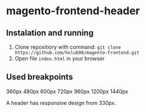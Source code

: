 # magento-frontend-header

## Instalation and running

1. Clone repositiory with command:
   `git clone https://github.com/holub98/magento-frontend.git`
2. Open file `index.html` in your browser

## Used breakpoints

360px
480px
600px
720px
960px
1200px
1440px

A header has responsive design from 330px.
